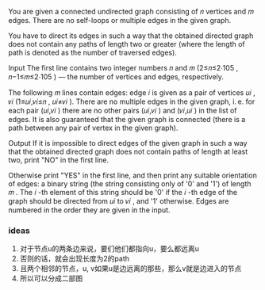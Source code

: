 You are given a connected undirected graph consisting of 𝑛
 vertices and 𝑚
 edges. There are no self-loops or multiple edges in the given graph.

You have to direct its edges in such a way that the obtained directed graph does not contain any paths of length two or greater (where the length of path is denoted as the number of traversed edges).

Input
The first line contains two integer numbers 𝑛
 and 𝑚
 (2≤𝑛≤2⋅105
, 𝑛−1≤𝑚≤2⋅105
) — the number of vertices and edges, respectively.

The following 𝑚
 lines contain edges: edge 𝑖
 is given as a pair of vertices 𝑢𝑖
, 𝑣𝑖
 (1≤𝑢𝑖,𝑣𝑖≤𝑛
, 𝑢𝑖≠𝑣𝑖
). There are no multiple edges in the given graph, i. e. for each pair (𝑢𝑖,𝑣𝑖
) there are no other pairs (𝑢𝑖,𝑣𝑖
) and (𝑣𝑖,𝑢𝑖
) in the list of edges. It is also guaranteed that the given graph is connected (there is a path between any pair of vertex in the given graph).

Output
If it is impossible to direct edges of the given graph in such a way that the obtained directed graph does not contain paths of length at least two, print "NO" in the first line.

Otherwise print "YES" in the first line, and then print any suitable orientation of edges: a binary string (the string consisting only of '0' and '1') of length 𝑚
. The 𝑖
-th element of this string should be '0' if the 𝑖
-th edge of the graph should be directed from 𝑢𝑖
 to 𝑣𝑖
, and '1' otherwise. Edges are numbered in the order they are given in the input.

### ideas
1. 对于节点u的两条边来说，要们他们都指向u，要么都远离u
2. 否则的话，就会出现长度为2的path
3. 且两个相邻的节点，u, v如果u是边远离的那些，那么v就是边进入的节点
4. 所以可以分成二部图